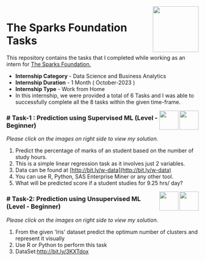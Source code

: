 <img align = right height = 120 width = 120 src = https://www.thesparksfoundationsingapore.org/images/logo_small.png>

#  The Sparks Foundation Tasks


This repository contains the tasks that I completed while working as an intern for [The Sparks Foundation.](https://www.thesparksfoundationsingapore.org/)
- **Internship Category** - Data Science and Business Analytics
- **Internship Duration** - 1 Month ( October-2023 )
- **Internship Type** - Work from Home
- In this internship, we were provided a total of 6 Tasks and I was able to successfully complete all the 8 tasks within the given time-frame.

[<img align = right height = 50 width = 50 src = https://cdn4.iconfinder.com/data/icons/social-media-and-logos-11/32/Logo_Youtube-512.png>](https://youtu.be/ePDA-9p19fw)
[<img align = right height = 50 width = 50 src = https://cdn4.iconfinder.com/data/icons/project-management-4-2/65/161-512.png>](https://github.com/deepansh-sharma917/The-Sparks-Foundation-Tasks/blob/main/Task1-Prediction%20Using%20Supervised%20ML/Task-1%20Linear%20Regression%20Model.ipynb)


### # Task-1 : Prediction using Supervised ML (Level - Beginner)
_Please click on the images on right side to view my solution._

1. Predict the percentage of marks of an student based on the number of study hours.
1. This is a simple linear regression task as it involves just 2 variables.
1. Data can be found at [http://bit.ly/w-data](http://bit.ly/w-data)
1. You can use R, Python, SAS Enterprise Miner or any other tool.
1. What will be predicted score if a student studies for 9.25 hrs/ day?
   
[<img align = right height = 50 width = 50 src = https://cdn4.iconfinder.com/data/icons/social-media-and-logos-11/32/Logo_Youtube-512.png>](https://youtu.be/ePDA-9p19fw)
[<img align = right height = 50 width = 50 src = https://cdn4.iconfinder.com/data/icons/project-management-4-2/65/161-512.png>](https://github.com/deepansh-sharma917/The-Sparks-Foundation-Tasks/blob/main/Task2-Prediction%20Using%20Unsupervised%20ML/2-Prediction%20Using%20Unsupervised%20ML.ipynb)

### #  Task-2:  Prediction using Unsupervised ML (Level - Beginner)
_Please click on the images on right side to view my solution._

1. From the given 'Iris' dataset predict the optimum number of clusters and represent it visually
1. Use R or Python to perform this task
1. DataSet:http://bit.ly/3KXTdox

